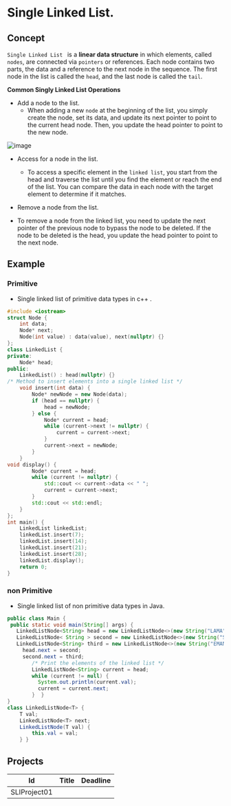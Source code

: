 # Single Linked List.

## Concept 

`Single Linked List ` is a **linear data structure** in which elements, called `nodes`, are connected via `pointers` or references. Each node contains two parts, the data and a reference to the next node in the sequence. The first node in the list is called the `head`, and the last node is called the `tail`.

**Common Singly Linked List Operations**

* Add a node to the list.
    * When adding a new `node` at the beginning of the list, you simply create the node, set its data, and update its next pointer to point to the current head 
      node. Then, you update the head pointer to point to the new node.
      
![image](https://github.com/SAFCSP-Team/data-structures-and-algorithms-bootcamp/assets/148945652/c8720b15-54f6-41c3-bfdf-c070b9e8b4b0)

* Access for a node in the list.
    * To access a specific element in the `linked list`, you start from the head and traverse the list until you find the element or reach the end of the list. 
      You can compare the data in each node with the target element to determine if it matches.

* Remove a node from the list.
* To remove a node from the linked list, you need to update the next pointer of the previous node to bypass the node to be deleted. If the node to be deleted is the head, you update the head pointer to point to the next node.
  
## Example 

### Primitive 

* Single linked list of primitive data types in c++ .
```c++
#include <iostream>
struct Node {
    int data;
    Node* next;
    Node(int value) : data(value), next(nullptr) {}
};
class LinkedList {
private:
    Node* head;
public:
    LinkedList() : head(nullptr) {}
/* Method to insert elements into a single linked list */
    void insert(int data) {
        Node* newNode = new Node(data);
        if (head == nullptr) {
            head = newNode;
        } else {
            Node* current = head;
            while (current->next != nullptr) {
                current = current->next;
            }
            current->next = newNode;
        }
    }
void display() {
        Node* current = head;
        while (current != nullptr) {
            std::cout << current->data << " ";
            current = current->next;
        }
        std::cout << std::endl;
    }
};
int main() {
    LinkedList linkedList;
    linkedList.insert(7);
    linkedList.insert(14);
    linkedList.insert(21);
    linkedList.insert(28);
    linkedList.display();
    return 0;
}
```
### non Primitive
* Single linked list of non primitive data types in Java.
```java
public class Main {
 public static void main(String[] args) {
   LinkedListNode<String> head = new LinkedListNode<>(new String("LAMA"));
   LinkedListNode< String > second = new LinkedListNode<>(new String("SARA"));
   LinkedListNode<String> third = new LinkedListNode<>(new String("EMAN"));
     head.next = second;
     second.next = third;
        /* Print the elements of the linked list */
        LinkedListNode<String> current = head;
        while (current != null) {
          System.out.println(current.val);
          current = current.next;
        }  }
}
class LinkedListNode<T> {
    T val;
    LinkedListNode<T> next;
    LinkedListNode(T val) {
        this.val = val;
    } }
```
## Projects


| Id      | Title          | Deadline |
| ------- | -------------- | -------- |
| SLIProject01|                |          |


